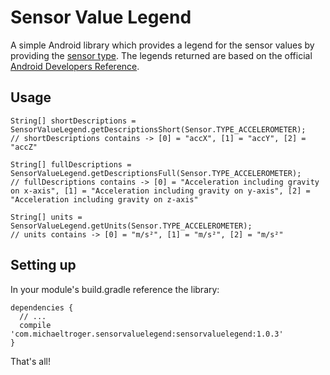 # Sensor Value Legend
A simple Android library which provides a legend for the sensor values by providing the [sensor type](https://developer.android.com/reference/android/hardware/Sensor.html#TYPE_ACCELEROMETER). The legends returned are based on the official [Android Developers Reference](https://developer.android.com/reference/android/hardware/SensorEvent.html#values).

## Usage
```
String[] shortDescriptions = SensorValueLegend.getDescriptionsShort(Sensor.TYPE_ACCELEROMETER);
// shortDescriptions contains -> [0] = "accX", [1] = "accY", [2] = "accZ"

String[] fullDescriptions = SensorValueLegend.getDescriptionsFull(Sensor.TYPE_ACCELEROMETER);
// fullDescriptions contains -> [0] = "Acceleration including gravity on x-axis", [1] = "Acceleration including gravity on y-axis", [2] = "Acceleration including gravity on z-axis"

String[] units = SensorValueLegend.getUnits(Sensor.TYPE_ACCELEROMETER);
// units contains -> [0] = "m/s²", [1] = "m/s²", [2] = "m/s²"
```

## Setting up
In your module's build.gradle reference the library:
```
dependencies {
  // ...
  compile 'com.michaeltroger.sensorvaluelegend:sensorvaluelegend:1.0.3'
}
```
That's all!
